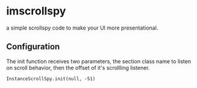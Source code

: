 # imscrollspy

a simple scrollspy code to make your UI more presentational.

## Configuration

The init function receives two parameters, the section class name to listen on scroll behavior, then the offset of it's scrollling listener.
```JS
InstanceScrollSpy.init(null, -51)
```
